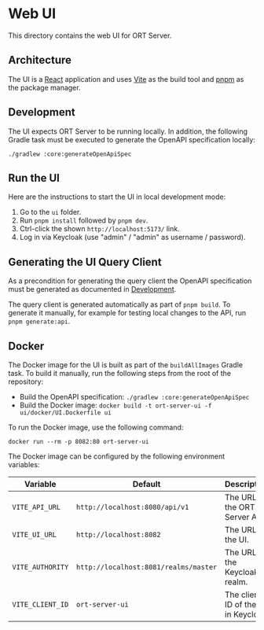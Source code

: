 # Web UI

This directory contains the web UI for ORT Server.

## Architecture

The UI is a [React](https://react.dev/) application and uses [Vite](https://vitejs.dev/) as the
build tool and [pnpm](https://pnpm.io/) as the package manager.

## Development

The UI expects ORT Server to be running locally.
In addition, the following Gradle task must be executed to generate the OpenAPI specification locally:

```shell
./gradlew :core:generateOpenApiSpec
```

## Run the UI

Here are the instructions to start the UI in local development mode:

1. Go to the `ui` folder.
2. Run `pnpm install` followed by `pnpm dev`.
3. Ctrl-click the shown `http://localhost:5173/` link.
4. Log in via Keycloak (use "admin" / "admin" as username / password).

## Generating the UI Query Client

As a precondition for generating the query client the OpenAPI specification must be generated as documented in
[Development](#development).

The query client is generated automatically as part of `pnpm build`.
To generate it manually, for example for testing local changes to the API, run `pnpm generate:api`.

## Docker

The Docker image for the UI is built as part of the `buildAllImages` Gradle task.
To build it manually, run the following steps from the root of the repository:

- Build the OpenAPI specification: `./gradlew :core:generateOpenApiSpec`
- Build the Docker image: `docker build -t ort-server-ui -f ui/docker/UI.Dockerfile ui`

To run the Docker image, use the following command:

```shell
docker run --rm -p 8082:80 ort-server-ui
```

The Docker image can be configured by the following environment variables:

| Variable         | Default                               | Description                          |
| ---------------- | ------------------------------------- | ------------------------------------ |
| `VITE_API_URL`   | `http://localhost:8080/api/v1`        | The URL of the ORT Server API.       |
| `VITE_UI_URL`    | `http://localhost:8082`               | The URL of the UI.                   |
| `VITE_AUTHORITY` | `http://localhost:8081/realms/master` | The URL of the Keycloak realm.       |
| `VITE_CLIENT_ID` | `ort-server-ui`                       | The client ID of the UI in Keycloak. |
